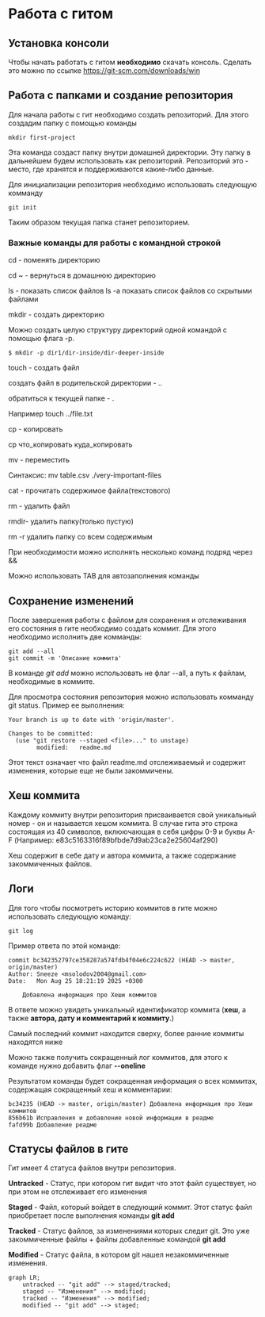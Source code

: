 # Работа с гитом

## Установка консоли

Чтобы начать работать с гитом **необходимо** скачать консоль. Сделать это можно по ссылке https://git-scm.com/downloads/win

## Работа с папками и создание репозитория

Для начала работы с гит необходимо создать репозиторий. Для этого создадим папку с помощью команды

```
mkdir first-project

```

Эта команда создаст папку внутри домашней директории. Эту папку в дальнейшем будем использовать как репозиторий.  Репозиторий это - место, где хранятся и поддерживаются какие-либо данные.


Для инициализации репозитория необходимо использовать следующую комманду

```
git init

```


Таким образом текущая папка станет репозиторием.


### Важные команды для работы с командной строкой

 
cd - поменять директорию 


cd ~ - вернуться в домашнюю директорию 


ls - показать список файлов
ls -a показать список файлов со скрытыми файлами


mkdir - создать директорию


Можно создать целую структуру директорий одной командой с помощью 
флага -p.

```
$ mkdir -p dir1/dir-inside/dir-deeper-inside
```

touch - создать файл

создать файл в родительской директории - ..


обратиться к текущей папке - .


Например touch ../file.txt

cp - копировать


cp что_копировать куда_копировать


mv - переместить


Синтаксис: mv table.csv ./very-important-files


cat - прочитать содержимое файла(текстового)


rm - удалить файл


rmdir- удалить папку(только пустую)


rm -r удалить папку со всем содержимым


При необходимости можно исполнять несколько команд подряд через &&


Можно использовать TAB для автозаполнения команды


## Сохранение изменений


После завершения работы с файлом для сохранения и отслеживания его состояния в гите необходимо создать коммит. Для этого необходимо исполнить две комманды:

```
git add --all
git commit -m 'Описание коммита'

```

В команде *git add* можно использовать не флаг --all, а путь к файлам, необходимые в коммите.


Для просмотра состояния репозитория можно использовать комманду git status. Пример ее выполнения: 

```
Your branch is up to date with 'origin/master'.

Changes to be committed:
  (use "git restore --staged <file>..." to unstage)
        modified:   readme.md

```

Этот текст означает что файл readme.md отслеживаемый и содержит изменения, которые еще не были закоммичены.


## Хеш коммита


Каждому коммиту внутри репозитория присваивается свой уникальный номер - он и называется хешом коммита. В случае гита это строка состоящая из 40 символов, вклюючающая в себя цифры 0-9 и буквы A-F (Например: e83c5163316f89bfbde7d9ab23ca2e25604af290)


Хеш содержит в себе дату и автора коммита, а также содержание закоммиченных файлов.


## Логи


Для того чтобы посмотреть историю коммитов в гите можно использовать следующую команду:


```
git log

```


Пример ответа по этой команде:


```
commit bc342352797ce358287a574fdb4f04e6c224c622 (HEAD -> master, origin/master)
Author: Sneeze <msolodov2004@gmail.com>
Date:   Mon Aug 25 18:21:19 2025 +0300

    Добавлена информация про Хеши коммитов
```


В ответе можно увидеть уникальный идентификатор коммита (**хеш**, а также **автора, дату и комментарий к коммиту**.)


Самый последний коммит находится сверху, более ранние коммиты находятся ниже


Можно также получить сокращенный лог коммитов, для этого к команде нужно добавить флаг **--oneline**


Результатом команды будет сокращенная информация о всех коммитах, содержащая сокращенный хеш и комментарии:


```
bc34235 (HEAD -> master, origin/master) Добавлена информация про Хеши коммитов
856b61b Исправления и добавление новой информации в реадме
fafd99b Добавление реадме
```


## Статусы файлов в гите


Гит имеет 4 статуса файлов внутри репозитория. 


**Untracked** - Статус, при котором гит видит что этот файл существует, но при этом не отслеживает его изменения


**Staged** - Файл, который войдет в следующий коммит. Этот статус файл приобретает после выполнения команды **git add**


**Tracked** - Статус файлов, за изменениями которых следит git. Это уже закоммиченные файлы + файлы добавленные командой **git add**


**Modified** - Статус файла, в котором git нашел незакоммиченные изменения.


```mermaid
graph LR;
	untracked -- "git add" --> staged/tracked;
	staged -- "Изменения" --> modified;
	tracked -- "Изменения" --> modified;
	modified -- "git add" --> staged;
```